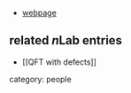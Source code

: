 
* [webpage](http://nils.carqueville.net/)

## related $n$Lab entries

* [[QFT with defects]]

category: people